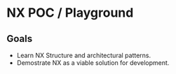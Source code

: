 # NX POC / Playground

## Goals

- Learn NX Structure and architectural patterns.
- Demostrate NX as a viable solution for development.
